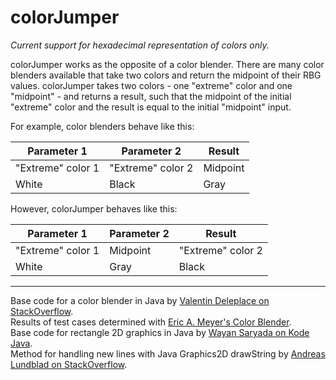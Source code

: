 # colorJumper

_Current support for hexadecimal representation of colors only._

colorJumper works as the opposite of a color blender. There are many color blenders available that take two colors and return the midpoint of their RBG values. colorJumper takes two colors - one "extreme" color and one "midpoint" - and returns a result, such that the midpoint of the initial "extreme" color and the result is equal to the initial "midpoint" input.

For example, color blenders behave like this:

Parameter 1 | Parameter 2 | Result
----------- | ----------- | ------
"Extreme" color 1 | "Extreme" color 2 | Midpoint
White | Black | Gray

However, colorJumper behaves like this:

Parameter 1 | Parameter 2 | Result
----------- | ----------- | ------
"Extreme" color 1 | Midpoint | "Extreme" color 2
White | Gray | Black

---

Base code for a color blender in Java by [Valentin Deleplace on StackOverflow].\
Results of test cases determined with [Eric A. Meyer's Color Blender].\
Base code for rectangle 2D graphics in Java by [Wayan Saryada on Kode Java].\
Method for handling new lines with Java Graphics2D drawString by [Andreas Lundblad on StackOverflow].



[Valentin Deleplace on StackOverflow]: https://stackoverflow.com/a/14482509
[Eric A. Meyer's Color Blender]: https://meyerweb.com/eric/tools/color-blend/
[Wayan Saryada on Kode Java]: https://kodejava.org/how-do-i-draw-a-rectangle-in-java-2d/
[Andreas Lundblad on StackOverflow]: https://stackoverflow.com/a/4413153